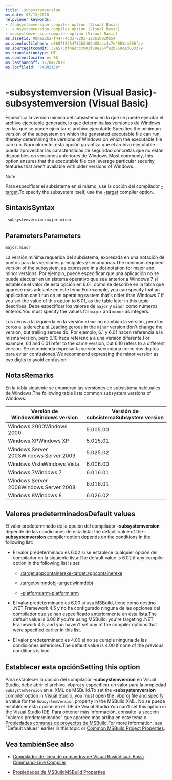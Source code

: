 ```yaml
---
title: -subsystemversion
ms.date: 03/13/2018
helpviewer_keywords:
- /subsystemversion compiler option [Visual Basic]
- -subsystemversion compiler option [Visual Basic]
- subsystemversion compiler option [Visual Basic]
ms.assetid: 08be22b2-f447-4cd3-8203-120b1b920b54
ms.openlocfilehash: e8607f8254783b5486b02ccc4c7e4081da506fae
ms.sourcegitcommit: 32a575bf4adccc901f00e264f92b759ced633379
ms.translationtype: MT
ms.contentlocale: es-ES
ms.lasthandoff: 12/04/2019
ms.locfileid: "74802150"
---
```

# <a name="-subsystemversion-visual-basic"></a><span data-ttu-id="ae588-102">-subsystemversion (Visual Basic)</span><span class="sxs-lookup"><span data-stu-id="ae588-102">-subsystemversion (Visual Basic)</span></span>

<span data-ttu-id="ae588-103">Especifica la versión mínima del subsistema en la que se puede ejecutar el archivo ejecutable generado, lo que determina las versiones de Windows en las que se puede ejecutar el archivo ejecutable.</span><span class="sxs-lookup"><span data-stu-id="ae588-103">Specifies the minimum version of the subsystem on which the generated executable file can run, thereby determining the versions of Windows on which the executable file can run.</span></span> <span data-ttu-id="ae588-104">Normalmente, esta opción garantiza que el archivo ejecutable pueda aprovechar las características de seguridad concretas que no están disponibles en versiones anteriores de Windows.</span><span class="sxs-lookup"><span data-stu-id="ae588-104">Most commonly, this option ensures that the executable file can leverage particular security features that aren’t available with older versions of Windows.</span></span>

> [!NOTE]
> <span data-ttu-id="ae588-105">Para especificar el subsistema en sí mismo, use la opción del compilador [-target](../../../csharp/language-reference/compiler-options/target-compiler-option.md).</span><span class="sxs-lookup"><span data-stu-id="ae588-105">To specify the subsystem itself, use the [-target](../../../csharp/language-reference/compiler-options/target-compiler-option.md) compiler option.</span></span>

## <a name="syntax"></a><span data-ttu-id="ae588-106">Sintaxis</span><span class="sxs-lookup"><span data-stu-id="ae588-106">Syntax</span></span>

```vb
-subsystemversion:major.minor
```

## <a name="parameters"></a><span data-ttu-id="ae588-107">Parameters</span><span class="sxs-lookup"><span data-stu-id="ae588-107">Parameters</span></span>

`major.minor`

<span data-ttu-id="ae588-108">La versión mínima requerida del subsistema, expresada en una notación de puntos para las versiones principales y secundarias.</span><span class="sxs-lookup"><span data-stu-id="ae588-108">The minimum required version of the subsystem, as expressed in a dot notation for major and minor versions.</span></span> <span data-ttu-id="ae588-109">Por ejemplo, puede especificar que una aplicación no se puede ejecutar en un sistema operativo que sea anterior a Windows 7 si establece el valor de esta opción en 6.01, como se describe en la tabla que aparece más adelante en este tema.</span><span class="sxs-lookup"><span data-stu-id="ae588-109">For example, you can specify that an application can't run on an operating system that's older than Windows 7 if you set the value of this option to 6.01, as the table later in this topic describes.</span></span> <span data-ttu-id="ae588-110">Debe especificar los valores de `major` y `minor` como números enteros.</span><span class="sxs-lookup"><span data-stu-id="ae588-110">You must specify the values for `major` and `minor` as integers.</span></span>

<span data-ttu-id="ae588-111">Los ceros a la izquierda en la versión `minor` no cambian la versión, pero los ceros a la derecha sí.</span><span class="sxs-lookup"><span data-stu-id="ae588-111">Leading zeroes in the `minor` version don't change the version, but trailing zeroes do.</span></span> <span data-ttu-id="ae588-112">Por ejemplo, 6.1 y 6.01 hacen referencia a la misma versión, pero 6.10 hace referencia a una versión diferente.</span><span class="sxs-lookup"><span data-stu-id="ae588-112">For example, 6.1 and 6.01 refer to the same version, but 6.10 refers to a different version.</span></span> <span data-ttu-id="ae588-113">Se recomienda expresar la versión secundaria como dos dígitos para evitar confusiones.</span><span class="sxs-lookup"><span data-stu-id="ae588-113">We recommend expressing the minor version as two digits to avoid confusion.</span></span>

## <a name="remarks"></a><span data-ttu-id="ae588-114">Notas</span><span class="sxs-lookup"><span data-stu-id="ae588-114">Remarks</span></span>

<span data-ttu-id="ae588-115">En la tabla siguiente se enumeran las versiones de subsistema habituales de Windows.</span><span class="sxs-lookup"><span data-stu-id="ae588-115">The following table lists common subsystem versions of Windows.</span></span>

|<span data-ttu-id="ae588-116">Versión de Windows</span><span class="sxs-lookup"><span data-stu-id="ae588-116">Windows version</span></span>|<span data-ttu-id="ae588-117">Versión de subsistema</span><span class="sxs-lookup"><span data-stu-id="ae588-117">Subsystem version</span></span>|
|---------------------|-----------------------|
|<span data-ttu-id="ae588-118">Windows 2000</span><span class="sxs-lookup"><span data-stu-id="ae588-118">Windows 2000</span></span>|<span data-ttu-id="ae588-119">5.00</span><span class="sxs-lookup"><span data-stu-id="ae588-119">5.00</span></span>|
|<span data-ttu-id="ae588-120">Windows XP</span><span class="sxs-lookup"><span data-stu-id="ae588-120">Windows XP</span></span>|<span data-ttu-id="ae588-121">5.01</span><span class="sxs-lookup"><span data-stu-id="ae588-121">5.01</span></span>|
|<span data-ttu-id="ae588-122">Windows Server 2003</span><span class="sxs-lookup"><span data-stu-id="ae588-122">Windows Server 2003</span></span>|<span data-ttu-id="ae588-123">5.02</span><span class="sxs-lookup"><span data-stu-id="ae588-123">5.02</span></span>|
|<span data-ttu-id="ae588-124">Windows Vista</span><span class="sxs-lookup"><span data-stu-id="ae588-124">Windows Vista</span></span>|<span data-ttu-id="ae588-125">6.00</span><span class="sxs-lookup"><span data-stu-id="ae588-125">6.00</span></span>|
|<span data-ttu-id="ae588-126">Windows 7</span><span class="sxs-lookup"><span data-stu-id="ae588-126">Windows 7</span></span>|<span data-ttu-id="ae588-127">6.01</span><span class="sxs-lookup"><span data-stu-id="ae588-127">6.01</span></span>|
|<span data-ttu-id="ae588-128">Windows Server 2008</span><span class="sxs-lookup"><span data-stu-id="ae588-128">Windows Server 2008</span></span>|<span data-ttu-id="ae588-129">6.01</span><span class="sxs-lookup"><span data-stu-id="ae588-129">6.01</span></span>|
|<span data-ttu-id="ae588-130">Windows 8</span><span class="sxs-lookup"><span data-stu-id="ae588-130">Windows 8</span></span>|<span data-ttu-id="ae588-131">6.02</span><span class="sxs-lookup"><span data-stu-id="ae588-131">6.02</span></span>|

## <a name="default-values"></a><span data-ttu-id="ae588-132">Valores predeterminados</span><span class="sxs-lookup"><span data-stu-id="ae588-132">Default values</span></span>

<span data-ttu-id="ae588-133">El valor predeterminado de la opción del compilador **-subsystemversion** depende de las condiciones de esta lista:</span><span class="sxs-lookup"><span data-stu-id="ae588-133">The default value of the **-subsystemversion** compiler option depends on the conditions in the following list:</span></span>

- <span data-ttu-id="ae588-134">El valor predeterminado es 6.02 si se establece cualquier opción del compilador en la siguiente lista:</span><span class="sxs-lookup"><span data-stu-id="ae588-134">The default value is 6.02 if any compiler option in the following list is set:</span></span>

  - [<span data-ttu-id="ae588-135">/target:appcontainerexe</span><span class="sxs-lookup"><span data-stu-id="ae588-135">-target:appcontainerexe</span></span>](../../../visual-basic/reference/command-line-compiler/target.md)

  - [<span data-ttu-id="ae588-136">/target:winmdobj</span><span class="sxs-lookup"><span data-stu-id="ae588-136">-target:winmdobj</span></span>](../../../visual-basic/reference/command-line-compiler/target.md)

  - [<span data-ttu-id="ae588-137">-platform:arm</span><span class="sxs-lookup"><span data-stu-id="ae588-137">-platform:arm</span></span>](../../../visual-basic/reference/command-line-compiler/platform.md)

- <span data-ttu-id="ae588-138">El valor predeterminado es 6,00 si usa MSBuild, tiene como destino .NET Framework 4.5 y no ha configurado ninguna de las opciones del compilador que se han especificado anteriormente en esta lista.</span><span class="sxs-lookup"><span data-stu-id="ae588-138">The default value is 6.00 if you're using MSBuild, you're targeting .NET Framework 4.5, and you haven't set any of the compiler options that were specified earlier in this list.</span></span>

- <span data-ttu-id="ae588-139">El valor predeterminado es 4.00 si no se cumple ninguna de las condiciones anteriores.</span><span class="sxs-lookup"><span data-stu-id="ae588-139">The default value is 4.00 if none of the previous conditions is true.</span></span>

## <a name="setting-this-option"></a><span data-ttu-id="ae588-140">Establecer esta opción</span><span class="sxs-lookup"><span data-stu-id="ae588-140">Setting this option</span></span>

<span data-ttu-id="ae588-141">Para establecer la opción del compilador **-subsystemversion** en Visual Studio, debe abrir el archivo. vbproj y especificar un valor para la propiedad `SubsystemVersion` en el XML de MSBuild.</span><span class="sxs-lookup"><span data-stu-id="ae588-141">To set the **-subsystemversion** compiler option in Visual Studio, you must open the .vbproj file and specify a value for the `SubsystemVersion` property in the MSBuild XML.</span></span> <span data-ttu-id="ae588-142">No se puede establecer esta opción en el IDE de Visual Studio.</span><span class="sxs-lookup"><span data-stu-id="ae588-142">You can't set this option in the Visual Studio IDE.</span></span> <span data-ttu-id="ae588-143">Para obtener más información, consulte la sección "Valores predeterminados" que aparece más arriba en este tema o [Propiedades comunes de proyectos de MSBuild](/visualstudio/msbuild/common-msbuild-project-properties).</span><span class="sxs-lookup"><span data-stu-id="ae588-143">For more information, see "Default values" earlier in this topic or [Common MSBuild Project Properties](/visualstudio/msbuild/common-msbuild-project-properties).</span></span>

## <a name="see-also"></a><span data-ttu-id="ae588-144">Vea también</span><span class="sxs-lookup"><span data-stu-id="ae588-144">See also</span></span>

- [<span data-ttu-id="ae588-145">Compilador de línea de comandos de Visual Basic</span><span class="sxs-lookup"><span data-stu-id="ae588-145">Visual Basic Command-Line Compiler</span></span>](../../../visual-basic/reference/command-line-compiler/index.md)

- [<span data-ttu-id="ae588-146">Propiedades de MSBuild</span><span class="sxs-lookup"><span data-stu-id="ae588-146">MSBuild Properties</span></span>](/visualstudio/msbuild/msbuild-properties)
